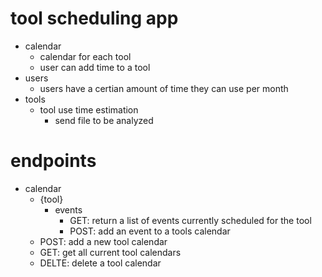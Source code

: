 
# tool scheduling app 
- calendar    
    - calendar for each tool    
    - user can add time to a tool
- users    
    - users have a certian amount of time they can use per month
- tools
    - tool use time estimation    
        - send file to be analyzed

# endpoints
 - calendar
   - {tool}
     - events
        - GET: return a list of events currently scheduled for the tool
        - POST: add an event to a tools calendar
   - POST: add a new tool calendar
   - GET: get all current tool calendars
   - DELTE: delete a tool calendar
    